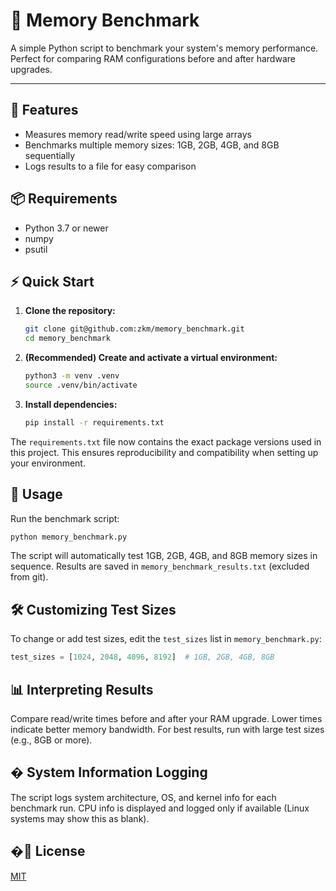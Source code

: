 
# 🧠 Memory Benchmark

A simple Python script to benchmark your system's memory performance. Perfect for comparing RAM configurations before and after hardware upgrades.

---

## 🚀 Features
- Measures memory read/write speed using large arrays
- Benchmarks multiple memory sizes: 1GB, 2GB, 4GB, and 8GB sequentially
- Logs results to a file for easy comparison

## 📦 Requirements
- Python 3.7 or newer
- numpy
- psutil

## ⚡️ Quick Start
1. **Clone the repository:**
   ```bash
   git clone git@github.com:zkm/memory_benchmark.git
   cd memory_benchmark
   ```
2. **(Recommended) Create and activate a virtual environment:**
   ```bash
   python3 -m venv .venv
   source .venv/bin/activate
   ```
3. **Install dependencies:**
   ```bash
   pip install -r requirements.txt
   ```

The `requirements.txt` file now contains the exact package versions used in this project. This ensures reproducibility and compatibility when setting up your environment.

## 🏃 Usage
Run the benchmark script:
```bash
python memory_benchmark.py
```
The script will automatically test 1GB, 2GB, 4GB, and 8GB memory sizes in sequence. Results are saved in `memory_benchmark_results.txt` (excluded from git).

## 🛠 Customizing Test Sizes
To change or add test sizes, edit the `test_sizes` list in `memory_benchmark.py`:
```python
test_sizes = [1024, 2048, 4096, 8192]  # 1GB, 2GB, 4GB, 8GB
```

## 📊 Interpreting Results
Compare read/write times before and after your RAM upgrade. Lower times indicate better memory bandwidth. For best results, run with large test sizes (e.g., 8GB or more).

## �️ System Information Logging
The script logs system architecture, OS, and kernel info for each benchmark run. CPU info is displayed and logged only if available (Linux systems may show this as blank).

## �📝 License
[MIT](LICENSE)
